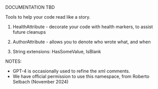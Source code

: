 DOCUMENTATION TBD

Tools to help your code read like a story.

1. HealthAttribute - decorate your code with health markers, to assist future cleanups

2. AuthorAttribute - allows you to denote who wrote what, and when

3. String extensions: HasSomeValue, IsBlank



NOTES:
- GPT-4 is occasionally used to refine the xml comments.
- We have official permission to use this namespace, from Roberto Selbach (November 2024)
